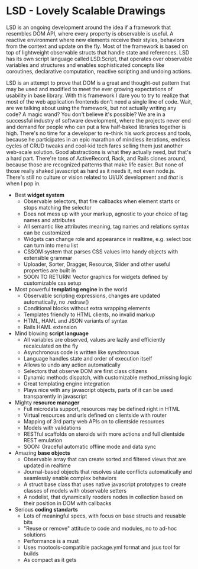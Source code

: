 LSD - Lovely Scalable Drawings
===

LSD is an ongoing development around the idea if a framework that resembles DOM API, where every property is observable is useful. A reactive environment where new elements receive their styles, behaviors from the context and update on the fly. Most of the framework is based on top of lightweight observable structs that handle state and references. LSD has its own script language called LSD.Script, that operates over observable variables and structures and enables sophisticated concepts like coroutines, declarative computation, reactive scripting and undoing actions.

LSD is an attempt to prove that DOM is a great and thought-out pattern that may be used and modified to meet the ever growing expectations of usability in base library. With this framework I dare you to try to realize that most of the web application frontends don't need a single line of code. Wait, are we talking about using the framework, but not actually writing any code? A magic wand? You don't believe it's possible? We are in a successful industry of software development, where the projects never end and demand for people who can put a few half-baked libraries together is high. There's no time for a developer to re-think his work process and tools, because he participates in an epic marathon of mindless iterations, endless cycles of CRUD tweaks and cool-kid tech fares selling them just another web-scale solution. Good abstractions is what they actually need, but that's a hard part. There're tons of ActiveRecord, Rack, and Rails clones around, because those are recognized patterns that make life easier. But none of those really shaked javascript as hard as it needs it, not even node.js. There's still no culture or vision related to UI/UX development and *that* is when I pop in.
 
* Best **widget system**
  * Observable selectors, that fire callbacks when element starts or stops matching the selector
  * Does not mess up with your markup, agnostic to your choice of tag names and attributes
  * All semantic like attributes meaning, tag names and relations syntax can be customized
  * Widgets can change role and appearance in realtime, e.g. select box can turn into menu list
  * CSSOM system that parses CSS values into handy objects with extensible grammar
  * Uploader, Sorter, Dragger, Resource, Slider and other useful properties are built in
  * SOON TO RETURN: Vector graphics for widgets defined by customizable css setup
* Most powerful **templating engine** in the world
  * Observable scripting expressions, changes are updated automatically, no .redraw()
  * Conditional blocks without extra wrapping elements
  * Templates friendly to HTML clients, no invalid markup
  * HTML, HAML and JSON variants of syntax
  * Rails HAML extension
* Mind blowing **script language**
  * All variables are observed, values are lazily and efficiently recalculated on the fly
  * Asynchronous code is written like synchronous
  * Language handles state and order of execution itself
  * Allows to undo any action automatically
  * Selectors that observe DOM are first class citizens
  * Dynamic methods dispatch, with customizable method_missing logic
  * Great templating engine integration
  * Plays nice with any javascript objects, parts of it can be used transparently in javascript
* Mighty **resource manager**
  * Full microdata support, resources may be defined right in HTML
  * Virtual resources and urls defined on clientside with router
  * Mapping of 3rd party web APIs on to clientside resources
  * Models with validations
  * RESTful scaffolds on steroids with more actions and full clientside REST emulation
  * SOON: Graceful automatic offline mode and data sync
* Amazing **base objects**
  * Observable array that can create sorted and filtered views that are updated in realtime
  * Journal-based objects that resolves state conflicts automatically and seamlessly enable complex behaviors
  * A struct base class that uses native javascript prototypes to create classes of models with observable setters
  * A nodelist, that dynamically reoders nodes in collection based on their position in DOM with callbacks
* Serious **coding standarts**
  * Lots of meaningful specs, with focus on base structs and reusable bits
  * "Reuse or remove" attitude to code and modules, no to ad-hoc solutions
  * Performance is a must
  * Uses mootools-compatible package.yml format and jsus tool for builds
  * As compact as it gets
  